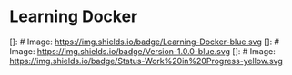 # Learning Docker

[]: # Image: https://img.shields.io/badge/Learning-Docker-blue.svg
[]: # Image: https://img.shields.io/badge/Version-1.0.0-blue.svg
[]: # Image: https://img.shields.io/badge/Status-Work%20in%20Progress-yellow.svg

<!--
npm init
npm i express nodemon
docker pull node
docker build -t henriquecolef/learning-docker:1.0.0 .
docker run -d -p 8080:3000 henriquecolef/learning-docker:1.0.0
-->
